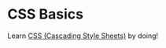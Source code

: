 # CSS Basics

Learn [CSS (Cascading Style Sheets)](https://developer.mozilla.org/en-US/docs/Learn/Getting_started_with_the_web/CSS_basics) by doing!
